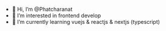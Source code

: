 - 👋 Hi, I’m @Phatcharanat
- 👀 I’m interested in frontend develop
- 🌱 I’m currently learning vuejs & reactjs & nextjs (typescript)
